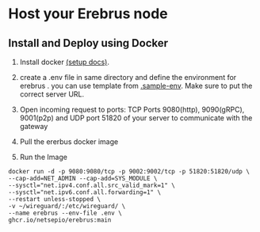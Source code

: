 # Host your Erebrus node

## Install and Deploy using Docker
  
1. Install docker [(setup docs)](https://github.com/NetSepio/erebrus/blob/main/docs/setup.md).

2. create a .env file in same directory and define the environment for erebrus . you can use template from [.sample-env](https://github.com/NetSepio/erebrus/blob/main/.sample-env). Make sure to put the correct server URL.

3. Open incoming request to ports: TCP Ports 9080(http), 9090(gRPC), 9001(p2p) and UDP port 51820 of your server to communicate with the gateway  

4. Pull the ererbus docker image

5. Run the Image

```
docker run -d -p 9080:9080/tcp -p 9002:9002/tcp -p 51820:51820/udp \
--cap-add=NET_ADMIN --cap-add=SYS_MODULE \
--sysctl="net.ipv4.conf.all.src_valid_mark=1" \
--sysctl="net.ipv6.conf.all.forwarding=1" \
--restart unless-stopped \
-v ~/wireguard/:/etc/wireguard/ \
--name erebrus --env-file .env \
ghcr.io/netsepio/erebrus:main

```
